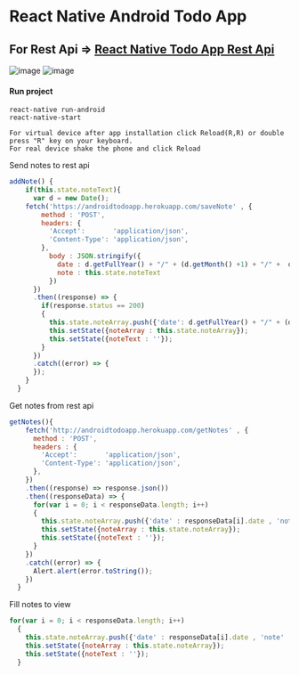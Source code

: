 # React Native Android Todo App

## For Rest Api => [React Native Todo App Rest Api](https://github.com/spolat/android-note-app-service)
  ![image](https://user-images.githubusercontent.com/25878632/27616685-24803504-5bba-11e7-836b-ec1972fbfed7.png)
  ![image](https://user-images.githubusercontent.com/25878632/27616725-7690b7b0-5bba-11e7-8ffd-e20e1fac77b0.png)

#### Run project
```
react-native run-android
react-native-start

For virtual device after app installation click Reload(R,R) or double press "R" key on your keyboard.
For real device shake the phone and click Reload
```

Send notes to rest api
```javascript
addNote() {
    if(this.state.noteText){
      var d = new Date();
    fetch('https://androidtodoapp.herokuapp.com/saveNote' , {
        method : 'POST',
        headers: {
          'Accept':       'application/json',
          'Content-Type': 'application/json',
        },
          body : JSON.stringify({
            date : d.getFullYear() + "/" + (d.getMonth() +1) + "/" +  d.getDate(),
            note : this.state.noteText
          })
      })
      .then((response) => {
        if(response.status == 200)
        {
          this.state.noteArray.push({'date': d.getFullYear() + "/" + (d.getMonth() +1) + "/" +  d.getDate() , 'note': this.state.noteText});
          this.setState({noteArray : this.state.noteArray});
          this.setState({noteText : ''});
        }
      })
      .catch((error) => {
      });
    }
  }
```
Get notes from rest api
```javascript
getNotes(){
    fetch('http://androidtodoapp.herokuapp.com/getNotes' , {
      method : 'POST',
      headers : {
        'Accept':       'application/json',
        'Content-Type': 'application/json',
      },
    })
    .then((response) => response.json())
    .then((responseData) => {
      for(var i = 0; i < responseData.length; i++)
      {
        this.state.noteArray.push({'date' : responseData[i].date , 'note' : responseData[i].note});
        this.setState({noteArray : this.state.noteArray});
        this.setState({noteText : ''});
      }
    })
    .catch((error) => {
      Alert.alert(error.toString());
    })
  }
```
Fill notes to view
```javascript
for(var i = 0; i < responseData.length; i++)
  {
    this.state.noteArray.push({'date' : responseData[i].date , 'note' : responseData[i].note});
    this.setState({noteArray : this.state.noteArray});
    this.setState({noteText : ''});
  }
```
